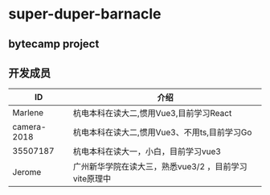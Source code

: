 # super-duper-barnacle
bytecamp project
---

## 开发成员

|  ID   | 介绍  |
|  ----  | ----  |
| Marlene  | 杭电本科在读大二,惯用Vue3,目前学习React |
| camera-2018 | 杭电本科在读大二,惯用Vue3、不用ts,目前学习Go |
| 35507187 | 杭电本科在读大一，小白，目前学习vue3         |
| Jerome | 广州新华学院在读大三，熟悉vue3/2 ，目前学习vite原理中 |
